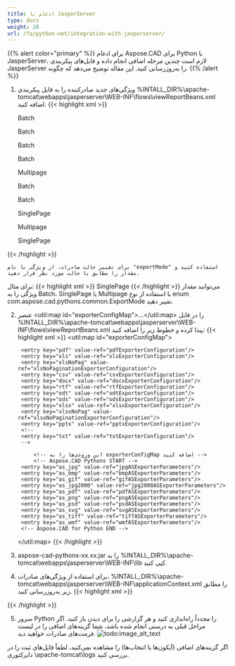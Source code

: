 ```yaml
---
title: ادغام با JasperServer
type: docs
weight: 20
url: /fa/python-net/integration-with-jasperserver/
---
```

{{% alert color="primary" %}}
برای ادغام Aspose.CAD برای Python با JasperServer، لازم است چندین مرحله اضافی انجام داده و فایل‌های پیکربندی JasperServer را به‌روزرسانی کنید. این مقاله توضیح می‌دهد که چگونه.
{{% /alert %}}
1. ویژگی‌های جدید صادرکننده را به فایل پیکربندی %INTALL_DIR%\apache-tomcat\webapps\jasperserver\WEB-INF\flows\viewReportBeans.xml اضافه کنید.
{{< highlight xml >}}
    <!--JPG-->
    <bean id="reportASJpegExporter" class="com.aspose.cad.pythons.jpg.ASReportJpegExporter"
          parent="baseReportExporter">
        <property name="exportParameters" ref="jpgExportParameters"/>
        <property name="exportMode">
            <value type="com.aspose.cad.pythons.common.ExportMode">Batch</value>
        </property>
    </bean>

    <bean id="jpgASExporterParameters" class="com.jaspersoft.jasperserver.war.action.ExporterConfigurationBean">
        <property name="descriptionKey" value="JPG - صادرات تصویر از Aspose.CAD"/>
        <property name="parameterDialogName" value="jpgExportParams"/>
        <property name="exportParameters" ref="jpgExportParameters"/>
        <property name="currentExporter" ref="reportASJpegExporter"/>
    </bean>

    <!--BMP-->
    <bean id="reportASBmpExporter" class="com.aspose.cad.pythons.bmp.ASReportBmpExporter"
          parent="baseReportExporter">
        <property name="exportParameters" ref="bmpExportParameters"/>
        <property name="exportMode">
            <value type="com.aspose.cad.pythons.common.ExportMode">Batch</value>
        </property>
    </bean>

    <bean id="bmpASExporterParameters" class="com.jaspersoft.jasperserver.war.action.ExporterConfigurationBean">
        <property name="descriptionKey" value="BMP - صادرات تصویر از Aspose.CAD"/>
        <property name="parameterDialogName" value="bmpExportParams"/>
        <property name="exportParameters" ref="bmpExportParameters"/>
        <property name="currentExporter" ref="reportASBmpExporter"/>
    </bean>

    <!--GIF-->
    <bean id="reportASGifExporter" class="com.aspose.cad.pythons.gif.ASReportGifExporter"
          parent="baseReportExporter">
        <property name="exportParameters" ref="gifExportParameters"/>
        <property name="exportMode">
            <value type="com.aspose.cad.pythons.common.ExportMode">Batch</value>
        </property>
    </bean>

    <bean id="gifASExporterParameters" class="com.jaspersoft.jasperserver.war.action.ExporterConfigurationBean">
        <property name="descriptionKey" value="GIF - صادرات تصویر از Aspose.CAD"/>
        <property name="parameterDialogName" value="gifExportParams"/>
        <property name="exportParameters" ref="gifExportParameters"/>
        <property name="currentExporter" ref="reportASGifExporter"/>
    </bean>

    <!--JPG2000-->
    <bean id="reportASJpg2000Exporter" class="com.aspose.cad.pythons.jpg2000.ASReportJpeg2000Exporter"
          parent="baseReportExporter">
        <property name="exportParameters" ref="jpg2000ExportParameters"/>
        <property name="exportMode">
            <value type="com.aspose.cad.pythons.common.ExportMode">Batch</value>
        </property>
    </bean>

    <bean id="jpg2000ASExporterParameters" class="com.jaspersoft.jasperserver.war.action.ExporterConfigurationBean">
        <property name="descriptionKey" value="JPG2000 - صادرات تصویر از Aspose.CAD"/>
        <property name="parameterDialogName" value="jpg2000ExportParams"/>
        <property name="exportParameters" ref="jpg2000ExportParameters"/>
        <property name="currentExporter" ref="reportASJpg2000Exporter"/>
    </bean>

    <!--PDF-->
    <bean id="reportASPdfExporter" class="com.aspose.cad.pythons.pdf.ASReportPdfExporter"
          parent="baseReportExporter">
        <property name="exportParameters" ref="pdfASExportParameters"/>
        <property name="exportMode">
            <value type="com.aspose.cad.pythons.common.ExportMode">Multipage</value>
        </property>
    </bean>

    <bean id="pdfASExporterParameters" class="com.jaspersoft.jasperserver.war.action.ExporterConfigurationBean">
        <property name="descriptionKey" value="PDF - صادرات تصویر از Aspose.CAD"/>
        <property name="parameterDialogName" value="pdfExportParams"/>
        <property name="exportParameters" ref="pdfASExportParameters"/>
        <property name="currentExporter" ref="reportASPdfExporter"/>
    </bean>

    <!--PNG-->
    <bean id="reportASPngExporter" class="com.aspose.cad.pythons.png.ASReportPngExporter"
          parent="baseReportExporter">
        <property name="exportParameters" ref="pngExportParameters"/>
        <property name="exportMode">
            <value type="com.aspose.cad.pythons.common.ExportMode">Batch</value>
        </property>
    </bean>

    <bean id="pngASExporterParameters" class="com.jaspersoft.jasperserver.war.action.ExporterConfigurationBean">
        <property name="descriptionKey" value="PNG - صادرات تصویر از Aspose.CAD"/>
        <property name="parameterDialogName" value="pngExportParams"/>
        <property name="exportParameters" ref="pngExportParameters"/>
        <property name="currentExporter" ref="reportASPngExporter"/>
    </bean>

    <!--PSD-->
    <bean id="reportASPsdExporter" class="com.aspose.cad.pythons.psd.ASReportPsdExporter"
          parent="baseReportExporter">
        <property name="exportParameters" ref="psdExportParameters"/>
        <property name="exportMode">
            <value type="com.aspose.cad.pythons.common.ExportMode">Batch</value>
        </property>
    </bean>

    <bean id="psdASExporterParameters" class="com.jaspersoft.jasperserver.war.action.ExporterConfigurationBean">
        <property name="descriptionKey" value="PSD - صادرات تصویر از Aspose.CAD"/>
        <property name="parameterDialogName" value="psdExportParams"/>
        <property name="exportParameters" ref="psdExportParameters"/>
        <property name="currentExporter" ref="reportASPsdExporter"/>
    </bean>

    <!--SVG-->
    <bean id="reportASSvgExporter" class="com.aspose.cad.pythons.svg.ASReportSvgExporter"
          parent="baseReportExporter">
        <property name="exportParameters" ref="svgExportParameters"/>
        <property name="exportMode">
            <value type="com.aspose.cad.pythons.common.ExportMode">SinglePage</value>
        </property>
    </bean>

    <bean id="svgASExporterParameters" class="com.jaspersoft.jasperserver.war.action.ExporterConfigurationBean">
        <property name="descriptionKey" value="SVG - صادرات تصویر از Aspose.CAD"/>
        <property name="parameterDialogName" value="svgExportParams"/>
        <property name="exportParameters" ref="svgExportParameters"/>
        <property name="currentExporter" ref="reportASSvgExporter"/>
    </bean>

    <!--TIFF-->
    <bean id="reportASTiffExporter" class="com.aspose.cad.pythons.tiff.ASReportTiffExporter"
          parent="baseReportExporter">
        <property name="exportParameters" ref="tiffExportParameters"/>
        <property name="exportMode">
            <value type="com.aspose.cad.pythons.common.ExportMode">Multipage</value>
        </property>
    </bean>

    <bean id="tiffASExporterParameters" class="com.jaspersoft.jasperserver.war.action.ExporterConfigurationBean">
        <property name="descriptionKey" value="TIFF - صادرات تصویر از Aspose.CAD"/>
        <property name="parameterDialogName" value="tiffExportParams"/>
        <property name="exportParameters" ref="tiffExportParameters"/>
        <property name="currentExporter" ref="reportASTiffExporter"/>
    </bean>

    <!--WMF-->
    <bean id="reportASWmfExporter" class="com.aspose.cad.pythons.wmf.ASReportWmfExporter"
          parent="baseReportExporter">
        <property name="exportParameters" ref="wmfExportParameters"/>
        <property name="exportMode">
            <value type="com.aspose.cad.pythons.common.ExportMode">SinglePage</value>
        </property>
    </bean>

    <bean id="wmfASExporterParameters" class="com.jaspersoft.jasperserver.war.action.ExporterConfigurationBean">
        <property name="descriptionKey" value="WMF - صادرات تصویر از Aspose.CAD"/>
        <property name="parameterDialogName" value="wmfExportParams"/>
        <property name="exportParameters" ref="wmfExportParameters"/>
        <property name="currentExporter" ref="reportASWmfExporter"/>
    </bean>
{{< /highlight >}}

    برای تغییر حالت صادرات، از ویژگی با نام "exportMode" استفاده کنید و مقدار را مطابق با حالت مورد نظر قرار دهید. 
برای مثال:
{{< highlight xml >}}
    <property name="exportMode">
        <value type="com.aspose.cad.pythons.common.ExportMode">SinglePage</value>
    </property>
{{< /highlight >}}
    می‌توانید مقدار ویژگی را به Batch، SinglePage یا Multipage با استفاده از نوع enum com.aspose.cad.pythons.common.ExportMode تغییر دهید.

2. عنصر <util:map id="exporterConfigMap">...</util:map> را در فایل %INTALL_DIR%\apache-tomcat\webapps\jasperserver\WEB-INF\flows\viewReportBeans.xml پیدا کرده و خطوط زیر را اضافه کنید:
{{< highlight xml >}}
    <util:map id="exporterConfigMap">
        <!-- برای حذف یا اضافه کردن صادرکننده‌های مرتبط
        	 این خطوط را نظر‌گذاری/حذف کنید
        	 یادداشت: پیکربندی جداگانه برای iPad 'exportersSupportedByiPad'
        	 -->
        	 
        <entry key="pdf" value-ref="pdfExporterConfiguration"/>
        <entry key="xls" value-ref="xlsExporterConfiguration"/>
        <entry key="xlsNoPag" value-ref="xlsNoPaginationExporterConfiguration"/>
        <entry key="csv" value-ref="csvExporterConfiguration"/>
        <entry key="docx" value-ref="docxExporterConfiguration"/>
        <entry key="rtf" value-ref="rtfExporterConfiguration"/>
        <entry key="odt" value-ref="odtExporterConfiguration"/>
        <entry key="ods" value-ref="odsExporterConfiguration"/>
        <entry key="xlsx" value-ref="xlsxExporterConfiguration"/>
        <entry key="xlsxNoPag" value-ref="xlsxNoPaginationExporterConfiguration"/>
        <entry key="pptx" value-ref="pptxExporterConfiguration"/>
        <!-- 
        <entry key="txt" value-ref="txtExporterConfiguration"/>
        -->
		
			<!-- این ورودی‌ها را به exporterConfigMap اضافه کنید -->
			<!-- Aspose.CAD Pythons START -->
		<entry key="as_jpg" value-ref="jpgASExporterParameters"/>
		<entry key="as_bmp" value-ref="bmpASExporterParameters"/>
		<entry key="as_gif" value-ref="gifASExporterParameters"/>
		<entry key="as_jpg2000" value-ref="jpg2000ASExporterParameters"/>
		<entry key="as_pdf" value-ref="pdfASExporterParameters"/>
		<entry key="as_png" value-ref="pngASExporterParameters"/>
		<entry key="as_psd" value-ref="psdASExporterParameters"/>
		<entry key="as_svg" value-ref="svgASExporterParameters"/>
		<entry key="as_tiff" value-ref="tiffASExporterParameters"/>
		<entry key="as_wmf" value-ref="wmfASExporterParameters"/>
		<!-- Aspose.CAD for Python END -->
    </util:map>
{{< /highlight >}}
3. aspose-cad-pythons-xx.xx.jar را به %INTALL_DIR%\apache-tomcat\webapps\jasperserver\WEB-INF\lib کپی کنید.
4. برای استفاده از ویژگی‌های صادرات، %INTALL_DIR%\apache-tomcat\webapps\jasperserver\WEB-INF\applicationContext.xml را مطابق زیر به‌روزرسانی کنید.
{{< highlight xml >}}
    <bean id="jpgExportParameters" class="com.aspose.cad.pythons.jpg.ASJpegExportParametersBean">
	<!--        این قسمت را برای اعمال یک مجوز غیر فعال کنید و مسیر مجوز را بررسی کنید.
	<property name="license" value="C:/Aspose.CAD.Pythons.lic"/>
	-->
	</bean>

	<bean id="bmpExportParameters" class="com.aspose.cad.pythons.bmp.ASBmpExportParametersBean">
	<!--        این قسمت را برای اعمال یک مجوز غیر فعال کنید و مسیر مجوز را بررسی کنید.
	<property name="license" value="C:/Aspose.CAD.Pythons.lic"/>
	-->
	</bean>

	<bean id="gifExportParameters" class="com.aspose.cad.pythons.gif.ASGifExportParametersBean">
	<!--        این قسمت را برای اعمال یک مجوز غیر فعال کنید و مسیر مجوز را بررسی کنید.
	<property name="license" value="C:/Aspose.CAD.Pythons.lic"/>
	-->
	</bean>

	<bean id="jpg2000ExportParameters" class="com.aspose.cad.pythons.jpg2000.ASJpeg2000ExportParametersBean">
	<!--        این قسمت را برای اعمال یک مجوز غیر فعال کنید و مسیر مجوز را بررسی کنید.
	<property name="license" value="C:/Aspose.CAD.Pythons.lic"/>
	-->
	</bean>

	<bean id="pdfASExportParameters" class="com.aspose.cad.pythons.pdf.ASPdfExportParametersBean">
	<!--        این قسمت را برای اعمال یک مجوز غیر فعال کنید و مسیر مجوز را بررسی کنید.
	<property name="license" value="C:/Aspose.CAD.Pythons.lic"/>
	-->
	</bean>

	<bean id="pngExportParameters" class="com.aspose.cad.pythons.png.ASPngExportParametersBean">
	<!--        این قسمت را برای اعمال یک مجوز غیر فعال کنید و مسیر مجوز را بررسی کنید.
	<property name="license" value="C:/Aspose.CAD.Pythons.lic"/>
	-->
	</bean>

	<bean id="psdExportParameters" class="com.aspose.cad.pythons.psd.ASPsdExportParametersBean">
	<!--        این قسمت را برای اعمال یک مجوز غیر فعال کنید و مسیر مجوز را بررسی کنید.
	<property name="license" value="C:/Aspose.CAD.Pythons.lic"/>
	-->
	</bean>

	<bean id="svgExportParameters" class="com.aspose.cad.pythons.svg.ASSvgExportParametersBean">
	<!--        این قسمت را برای اعمال یک مجوز غیر فعال کنید و مسیر مجوز را بررسی کنید.
	<property name="license" value="C:/Aspose.CAD.Pythons.lic"/>
	-->
    </bean>

	<bean id="tiffExportParameters" class="com.aspose.cad.pythons.tiff.ASTiffExportParametersBean">
	<!--        این قسمت را برای اعمال یک مجوز غیر فعال کنید و مسیر مجوز را بررسی کنید.
	<property name="license" value="C:/Aspose.CAD.Pythons.lic"/>
	-->
	</bean>

	<bean id="wmfExportParameters" class="com.aspose.cad.pythons.wmf.ASWmfExportParametersBean">
	<!--        این قسمت را برای اعمال یک مجوز غیر فعال کنید و مسیر مجوز را بررسی کنید.
	<property name="license" value="C:/Aspose.CAD.Pythons.lic"/>
	-->
    </bean>
{{< /highlight >}}

5. سرور Python را مجدداً راه‌اندازی کنید و هر گزارشی را برای دیدن باز کنید. اگر مراحل قبلی به درستی انجام شده باشد، شما گزینه‌های اضافی را در لیست فرمت‌های صادرات خواهید دید.
![todo:image_alt_text](/fa/_assets/ExportReportView.png)

اگر گزینه‌های اضافی (آیکون‌ها یا انتخاب‌ها) را مشاهده نمی‌کنید، لطفاً فایل‌های ثبت را در دایرکتوری \apache-tomcat\logs بررسی کنید.
